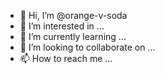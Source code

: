 - 👋 Hi, I’m @orange-v-soda
- 👀 I’m interested in ...
- 🌱 I’m currently learning ...
- 💞️ I’m looking to collaborate on ...
- 📫 How to reach me ...

<!---
orange-v-soda/orange-v-soda is a ✨ special ✨ repository because its `README.md` (this file) appears on your GitHub profile.
You can click the Preview link to take a look at your changes.
--->

